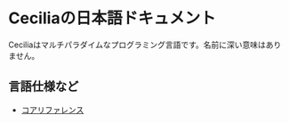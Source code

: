 # Ceciliaの日本語ドキュメント

Ceciliaはマルチパラダイムなプログラミング言語です。名前に深い意味はありません。

## 言語仕様など

* [コアリファレンス](https://underdolphin.github.io/Cecilia/ja/core-reference-ja.html)
